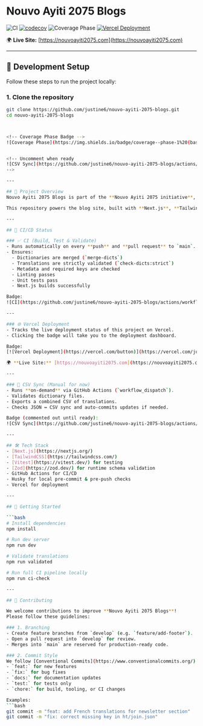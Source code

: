 # Nouvo Ayiti 2075 Blogs

![CI](https://github.com/justine6/nouvo-ayiti-2075-blogs/actions/workflows/ci.yml/badge.svg)
[![codecov](https://codecov.io/gh/justine6/nouvo-ayiti-2075-blogs/branch/main/graph/badge.svg)](https://codecov.io/gh/justine6/nouvo-ayiti-2075-blogs)
![Coverage Phase](https://img.shields.io/endpoint?url=https://raw.githubusercontent.com/justine6/nouvo-ayiti-2075-blogs/main/coverage-phase.json)
[![Vercel Deployment](https://vercel.com/button)](https://vercel.com/justine6/nouvo-ayiti-2075-blogs/deployments)

🌍 **Live Site:** [https://nouvoayiti2075.com](https://nouvoayiti2075.com)

---

## 🚀 Development Setup

Follow these steps to run the project locally:

### 1. Clone the repository

````bash
git clone https://github.com/justine6/nouvo-ayiti-2075-blogs.git
cd nouvo-ayiti-2075-blogs



<!-- Coverage Phase Badge -->
![Coverage Phase](https://img.shields.io/badge/coverage--phase-1%20(baseline)-blue)


<!-- Uncomment when ready
![CSV Sync](https://github.com/justine6/nouvo-ayiti-2075-blogs/actions/workflows/validate-csv.yml/badge.svg)
-->

---

## 📌 Project Overview
Nouvo Ayiti 2075 Blogs is part of the **Nouvo Ayiti 2075 initiative**, designed to share articles, insights, and updates that align with the vision of restoring dignity, rebuilding hope, and renewing vision for Haiti.

This repository powers the blog site, built with **Next.js**, **TailwindCSS**, and multilingual support across **English, French, Haitian Creole, and Spanish**.

---

## 🚦 CI/CD Status

### ✅ CI (Build, Test & Validate)
- Runs automatically on every **push** and **pull request** to `main`.
- Ensures:
  - Dictionaries are merged (`merge-dicts`)
  - Translations are strictly validated (`check-dicts:strict`)
  - Metadata and required keys are checked
  - Linting passes
  - Unit tests pass
  - Next.js builds successfully

Badge:
![CI](https://github.com/justine6/nouvo-ayiti-2075-blogs/actions/workflows/ci.yml/badge.svg)

---

### 🌐 Vercel Deployment
- Tracks the live deployment status of this project on Vercel.
- Clicking the badge will take you to the deployment dashboard.

Badge:
[![Vercel Deployment](https://vercel.com/button)](https://vercel.com/justine6/nouvo-ayiti-2075-blogs/deployments)

🌍 **Live Site:** [https://nouvoayiti2075.com](https://nouvoayiti2075.com)

---

### 🔄 CSV Sync (Manual for now)
- Runs **on-demand** via GitHub Actions (`workflow_dispatch`).
- Validates dictionary files.
- Exports a combined CSV of translations.
- Checks JSON ↔ CSV sync and auto-commits updates if needed.

Badge (commented out until ready):
![CSV Sync](https://github.com/justine6/nouvo-ayiti-2075-blogs/actions/workflows/validate-csv.yml/badge.svg)

---

## 🛠️ Tech Stack
- [Next.js](https://nextjs.org/)
- [TailwindCSS](https://tailwindcss.com/)
- [Vitest](https://vitest.dev/) for testing
- [Zod](https://zod.dev/) for runtime schema validation
- GitHub Actions for CI/CD
- Husky for local pre-commit & pre-push checks
- Vercel for deployment

---

## 🚀 Getting Started

```bash
# Install dependencies
npm install

# Run dev server
npm run dev

# Validate translations
npm run validated

# Run full CI pipeline locally
npm run ci-check

---

## 🤝 Contributing

We welcome contributions to improve **Nouvo Ayiti 2075 Blogs**!
Please follow these guidelines:

### 1. Branching
- Create feature branches from `develop` (e.g. `feature/add-footer`).
- Open a pull request into `develop` for review.
- Merges into `main` are reserved for production-ready code.

### 2. Commit Style
We follow [Conventional Commits](https://www.conventionalcommits.org/):
- `feat:` for new features
- `fix:` for bug fixes
- `docs:` for documentation updates
- `test:` for tests only
- `chore:` for build, tooling, or CI changes

Examples:
```bash
git commit -m "feat: add French translations for newsletter section"
git commit -m "fix: correct missing key in ht/join.json"
````
